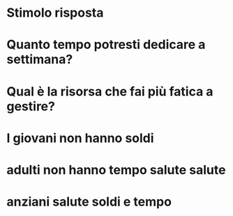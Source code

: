 # Stimolo risposta 

# Quanto tempo potresti dedicare a settimana?

# Qual è la risorsa che fai più fatica a gestire?

# I giovani non hanno soldi

# adulti non hanno tempo  salute salute
# anziani salute soldi e tempo



<!--stackedit_data:
eyJoaXN0b3J5IjpbMzIyMzEyNzIyLC0yMTQwNjM5NjQzLDQyMz
I3OTgwXX0=
-->